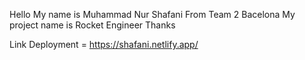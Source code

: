 Hello
My name is Muhammad Nur Shafani
From Team 2 Bacelona
My project name is Rocket Engineer
Thanks

Link Deployment = https://shafani.netlify.app/
